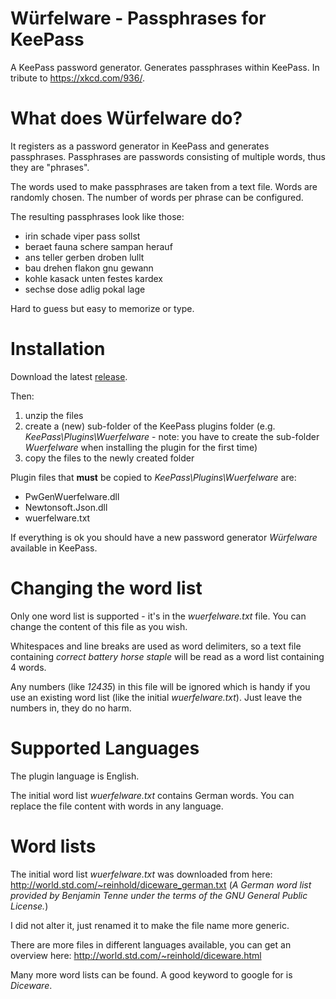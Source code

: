 # Würfelware - Passphrases for KeePass
A KeePass password generator. Generates passphrases within KeePass. In tribute to https://xkcd.com/936/.

# What does Würfelware do?
It registers as a password generator in KeePass and generates passphrases. Passphrases are passwords consisting of multiple words, thus they are "phrases".

The words used to make passphrases are taken from a text file. Words are randomly chosen. The number of words per phrase can be configured. 

The resulting passphrases look like those:

* irin schade viper pass sollst
* beraet fauna schere sampan herauf
* ans teller gerben droben lullt
* bau drehen flakon gnu gewann
* kohle kasack unten festes kardex
* sechse dose adlig pokal lage

Hard to guess but easy to memorize or type.

# Installation
Download the latest [release](https://github.com/heinrich-ulbricht/wuerfelware-passphrases-for-keepass/releases/latest). 

Then:
1. unzip the files
1. create a (new) sub-folder of the KeePass plugins folder (e.g. *KeePass\Plugins\Wuerfelware* - note: you have to create the sub-folder *Wuerfelware* when installing the plugin for the first time)
1. copy the files to the newly created folder

Plugin files that **must** be copied to *KeePass\Plugins\Wuerfelware* are:
* PwGenWuerfelware.dll
* Newtonsoft.Json.dll
* wuerfelware.txt

If everything is ok you should have a new password generator *Würfelware* available in KeePass.

# Changing the word list
Only one word list is supported - it's in the *wuerfelware.txt* file. You can change the content of this file as you wish.

Whitespaces and line breaks are used as word delimiters, so a text file containing *correct battery horse staple* will be read as a word list containing 4 words.

Any numbers (like *12435*) in this file will be ignored which is handy if you use an existing word list (like the initial *wuerfelware.txt*). Just leave the numbers in, they do no harm.

# Supported Languages
The plugin language is English.

The initial word list *wuerfelware.txt* contains German words. You can replace the file content with words in any language.

# Word lists
The initial word list *wuerfelware.txt* was downloaded from here:
http://world.std.com/~reinhold/diceware_german.txt (*A German word list provided by Benjamin Tenne under the terms of the GNU General Public License.*)

I did not alter it, just renamed it to make the file name more generic.

There are more files in different languages available, you can get an overview here:
http://world.std.com/~reinhold/diceware.html

Many more word lists can be found. A good keyword to google for is *Diceware*.
